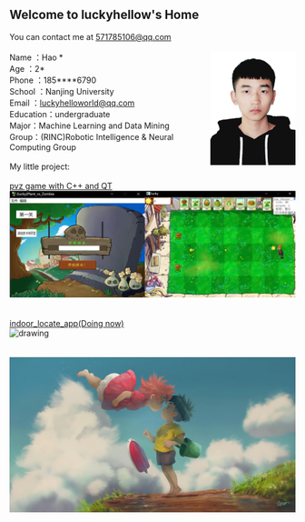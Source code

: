 ## Welcome to luckyhellow's Home

You can contact me at [571785106@qq.com](571785106@qq.com)\
\
<img src="pic.png" alt="drawing" align='right' width="150"/>
Name  ：Hao \*\
Age     ：2\*\
Phone ：185****6790\
School   ：Nanjing University\
Email  ：luckyhelloworld@qq.com\
Education：undergraduate\
Major：Machine Learning and Data Mining\
Group：(RINC)Robotic Intelligence & Neural Computing Group\
\
My little project:\
\
[pvz game with C++ and QT](https://github.com/luckyhellow/PVZ_QT)\
<img src="PVZ.png" alt="drawing" width="600"/>\
\
\
[indoor_locate_app(Doing now)](https://github.com/luckyhellow/loc_project)\
<img src="loc.png" alt="drawing" width="400"/>\
\
\
![pic1](pic1.jpg)
